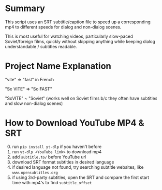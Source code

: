 # Summary
This script uses an SRT subtitle/caption file to speed up a corresponding mp4 to different speeds for dialog and non-dialog scenes. 

This is most useful for watching videos, particularly slow-paced Soviet/foreign films, quickly without skipping anything while keeping dialog understandable / subtitles readable.

# Project Name Explanation
"vite" => "fast" in French

"So VITE" => "So FAST"

"SoVITE" ~ "Soviet" (works well on Soviet films b/c they often have subtitles and slow non-dialog scenes)

# How to Download YouTube MP4 & SRT
0. run `pip install yt-dlp` if you haven't before
1. run `yt-dlp <YouTube link>` to download mp4
2. add `subtitle.to/` before YouTube url 
3. download SRT format subtitles in desired language
4. if desired language not found, try searching subtitle websites, like `www.opensubtitles.org`
5. if using 3rd-party subtitles, open the SRT and compare the first start time with mp4's to find `subtitle_offset`
